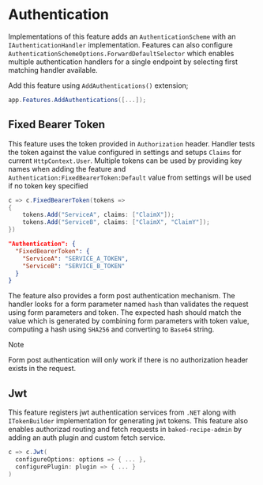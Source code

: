 # Authentication

Implementations of this feature adds an `AuthenticationScheme` with an
`IAuthenticationHandler` implementation. Features can also configure
`AuthenticationSchemeOptions.ForwardDefaultSelector` which enables multiple
authentication handlers for a single endpoint by selecting first matching
handler available.

Add this feature using `AddAuthentications()` extension;

```csharp
app.Features.AddAuthentications([...]);
```

## Fixed Bearer Token

This feature uses the token provided in `Authorization` header. Handler tests
the token against the value configured in settings and setups `Claims` for
current `HttpContext.User`. Multiple tokens can be used by providing key names
when adding the feature and `Authentication:FixedBearerToken:Default` value from
settings will be used if no token key specified

```csharp
c => c.FixedBearerToken(tokens =>
{
    tokens.Add("ServiceA", claims: ["ClaimX"]);
    tokens.Add("ServiceB", claims: ["ClaimX", "ClaimY"]);
})
```

```json
"Authentication": {
  "FixedBearerToken": {
    "ServiceA": "SERVICE_A_TOKEN",
    "ServiceB": "SERVICE_B_TOKEN"
  }
}
```

The feature also provides a form post authentication mechanism. The handler
looks for a form parameter named `hash` than validates the request using form
parameters and token. The expected hash should match the value which is
generated by combining form parameters with token value, computing a hash using
`SHA256` and converting to `Base64` string.

> [!NOTE]
>
> Form post authentication will only work if there is no authorization header
> exists in the request.


## Jwt

This feature registers jwt authentication services from `.NET` along with
`ITokenBuilder` implementation for generating jwt tokens. This feature also
enables authorizad routing and fetch requests in `baked-recipe-admin` by 
adding an auth plugin and custom fetch service.

```csharp
c => c.Jwt(
  configureOptions: options => { ... },
  configurePlugin: plugin => { ... }
)